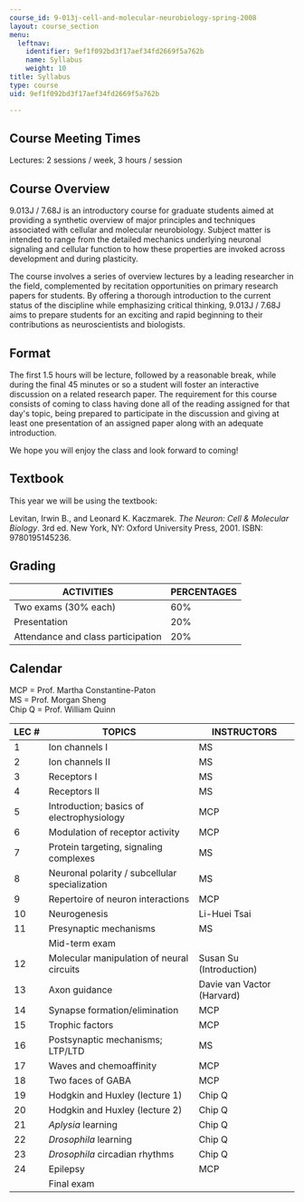 ```yaml
---
course_id: 9-013j-cell-and-molecular-neurobiology-spring-2008
layout: course_section
menu:
  leftnav:
    identifier: 9ef1f092bd3f17aef34fd2669f5a762b
    name: Syllabus
    weight: 10
title: Syllabus
type: course
uid: 9ef1f092bd3f17aef34fd2669f5a762b

---
```


Course Meeting Times
--------------------

Lectures: 2 sessions / week, 3 hours / session

Course Overview
---------------

9.013J / 7.68J is an introductory course for graduate students aimed at providing a synthetic overview of major principles and techniques associated with cellular and molecular neurobiology. Subject matter is intended to range from the detailed mechanics underlying neuronal signaling and cellular function to how these properties are invoked across development and during plasticity.

The course involves a series of overview lectures by a leading researcher in the field, complemented by recitation opportunities on primary research papers for students. By offering a thorough introduction to the current status of the discipline while emphasizing critical thinking, 9.013J / 7.68J aims to prepare students for an exciting and rapid beginning to their contributions as neuroscientists and biologists.

Format
------

The first 1.5 hours will be lecture, followed by a reasonable break, while during the final 45 minutes or so a student will foster an interactive discussion on a related research paper. The requirement for this course consists of coming to class having done all of the reading assigned for that day's topic, being prepared to participate in the discussion and giving at least one presentation of an assigned paper along with an adequate introduction.

We hope you will enjoy the class and look forward to coming!

Textbook
--------

This year we will be using the textbook:

Levitan, Irwin B., and Leonard K. Kaczmarek. _The Neuron: Cell & Molecular Biology_. 3rd ed. New York, NY: Oxford University Press, 2001. ISBN: 9780195145236.

Grading
-------

| ACTIVITIES | PERCENTAGES |
| --- | --- |
| Two exams (30% each) | 60% |
| Presentation | 20% |
| Attendance and class participation | 20% 

Calendar
--------

MCP = Prof. Martha Constantine-Paton  
MS = Prof. Morgan Sheng  
Chip Q = Prof. William Quinn

| LEC # | TOPICS | INSTRUCTORS |
| --- | --- | --- |
| 1 | Ion channels I | MS |
| 2 | Ion channels II | MS |
| 3 | Receptors I | MS |
| 4 | Receptors II | MS |
| 5 | Introduction; basics of electrophysiology | MCP |
| 6 | Modulation of receptor activity | MCP |
| 7 | Protein targeting, signaling complexes | MS |
| 8 | Neuronal polarity / subcellular specialization | MS |
| 9 | Repertoire of neuron interactions | MCP |
| 10 | Neurogenesis | Li-Huei Tsai |
| 11 | Presynaptic mechanisms | MS |
| &nbsp; | Mid-term exam | &nbsp; |
| 12 | Molecular manipulation of neural circuits | Susan Su (Introduction) |
| 13 | Axon guidance | Davie van Vactor (Harvard) |
| 14 | Synapse formation/elimination | MCP |
| 15 | Trophic factors | MCP |
| 16 | Postsynaptic mechanisms; LTP/LTD | MS |
| 17 | Waves and chemoaffinity | MCP |
| 18 | Two faces of GABA | MCP |
| 19 | Hodgkin and Huxley (lecture 1) | Chip Q |
| 20 | Hodgkin and Huxley (lecture 2) | Chip Q |
| 21 | _Aplysia_ learning | Chip Q |
| 22 | _Drosophila_ learning | Chip Q |
| 23 | _Drosophila_ circadian rhythms | Chip Q |
| 24 | Epilepsy | MCP |
| &nbsp; | Final exam |